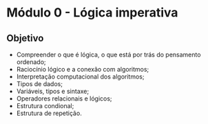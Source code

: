 # Módulo 0 - Lógica imperativa

## Objetivo
- Compreender o que é lógica, o que está por trás do pensamento ordenado;
- Raciocínio lógico e a conexão com algoritmos;
- Interpretação computacional dos algoritmos;
- Tipos de dados;
- Variáveis, tipos e sintaxe;
- Operadores relacionais e lógicos;
- Estrutura condional;
- Estrutura de repetição.
